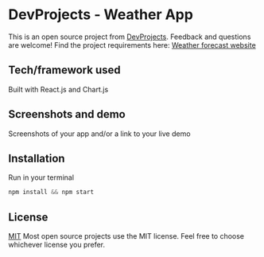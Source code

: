 # DevProjects - Weather App

This is an open source project from [DevProjects](http://www.codementor.io/projects). Feedback and questions are welcome!
Find the project requirements here: [Weather forecast website](https://www.codementor.io/projects/web/weather-forecast-website-atx32lz7zb)

## Tech/framework used

Built with React.js and Chart.js

## Screenshots and demo

Screenshots of your app and/or a link to your live demo

## Installation

Run in your terminal

```css
npm install && npm start
```

## License

[MIT](https://choosealicense.com/licenses/mit/)
Most open source projects use the MIT license. Feel free to choose whichever license you prefer.
